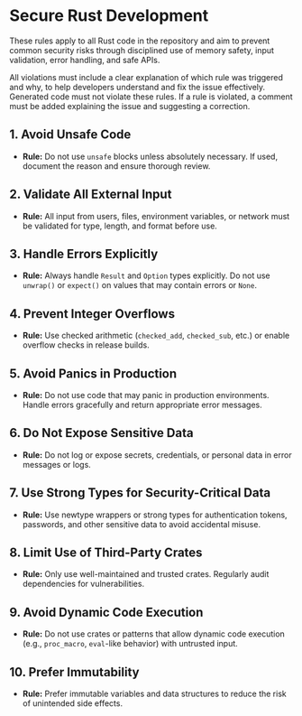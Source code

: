 # Secure Rust Development

These rules apply to all Rust code in the repository and aim to prevent common security risks through disciplined use of memory safety, input validation, error handling, and safe APIs.

All violations must include a clear explanation of which rule was triggered and why, to help developers understand and fix the issue effectively.
Generated code must not violate these rules. If a rule is violated, a comment must be added explaining the issue and suggesting a correction.

## 1. Avoid Unsafe Code
- **Rule:** Do not use `unsafe` blocks unless absolutely necessary. If used, document the reason and ensure thorough review.

## 2. Validate All External Input
- **Rule:** All input from users, files, environment variables, or network must be validated for type, length, and format before use.

## 3. Handle Errors Explicitly
- **Rule:** Always handle `Result` and `Option` types explicitly. Do not use `unwrap()` or `expect()` on values that may contain errors or `None`.

## 4. Prevent Integer Overflows
- **Rule:** Use checked arithmetic (`checked_add`, `checked_sub`, etc.) or enable overflow checks in release builds.

## 5. Avoid Panics in Production
- **Rule:** Do not use code that may panic in production environments. Handle errors gracefully and return appropriate error messages.

## 6. Do Not Expose Sensitive Data
- **Rule:** Do not log or expose secrets, credentials, or personal data in error messages or logs.

## 7. Use Strong Types for Security-Critical Data
- **Rule:** Use newtype wrappers or strong types for authentication tokens, passwords, and other sensitive data to avoid accidental misuse.

## 8. Limit Use of Third-Party Crates
- **Rule:** Only use well-maintained and trusted crates. Regularly audit dependencies for vulnerabilities.

## 9. Avoid Dynamic Code Execution
- **Rule:** Do not use crates or patterns that allow dynamic code execution (e.g., `proc_macro`, `eval`-like behavior) with untrusted input.

## 10. Prefer Immutability
- **Rule:** Prefer immutable variables and data structures to reduce the risk of unintended side effects.